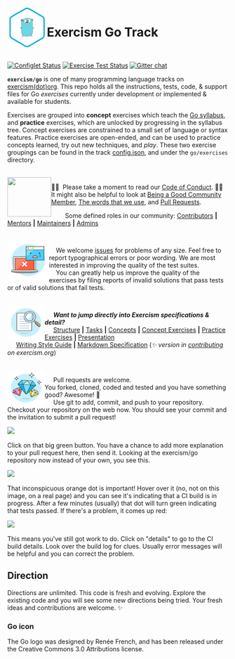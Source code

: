 <br>

<img align="left" width="90" height="90" src="https://github.com/exercism/website-icons/blob/main/tracks/go.svg">
<p vertical-align="middle"><h1>Exercism Go Track</h1></p>

<br>

[![Configlet Status](https://github.com/exercism/go/workflows/Configlet%20CI/badge.svg)](https://github.com/exercism/go/actions?query=workflow%3A%22Configlet+CI%22)
[![Exercise Test Status](https://github.com/exercism/go/workflows/Exercise%20tests/badge.svg)](https://github.com/exercism/go/actions?query=workflow%3A%22Exercise+tests%22)
[![Gitter chat](https://badges.gitter.im/exercism/go.svg)](https://gitter.im/exercism/go)

**`exercism/go`** is one of many programming language tracks on [exercism(dot)org][exercism-website].
This repo holds all the instructions, tests, code, & support files for Go *exercises* currently under development or implemented & available for students.

Exercises are grouped into **concept** exercises which teach the [Go syllabus][go-syllabus], and **practice** exercises, which are unlocked by progressing in the syllabus tree. Concept exercises are constrained to a small set of language or syntax features. Practice exercises are open-ended, and can be used to practice concepts learned, try out new techniques, and _play_.  These two exercise groupings can be found in the track [config.json][config-json], and under the `go/exercises` directory.

<br>

<img align="left" width="100" height="90" src="https://github.com/exercism/website-icons/blob/main/exercism/logo-big-bordered.png">

🌟🌟&nbsp; Please take a moment to read our [Code of Conduct][exercism-code-of-conduct].&nbsp;🌟🌟&nbsp;  
It might also be helpful to look at [Being a Good Community Member][being-a-good-community-member], [The words that we use][the-words-that-we-use], and [Pull Requests][prs].

&nbsp;&nbsp;&nbsp;&nbsp;&nbsp;&nbsp;&nbsp;&nbsp;Some defined roles in our community:  [Contributors][exercism-contributors] **|** [Mentors][exercism-mentors] **|** [Maintainers][exercism-track-maintainers]  **|** [Admins][exercism-admins]


<br>
<img align="left" width="95" height="90" src="https://github.com/exercism/website-icons/blob/main/exercises/error-handling.svg">

&nbsp;&nbsp;&nbsp;&nbsp;We welcome [issues](https://github.com/exercism/go/issues) for problems of any size.
Feel free to report typographical errors or poor wording.
We are most interested in improving the quality of the test suites.  
&nbsp;&nbsp;&nbsp;&nbsp;You can greatly help us improve the quality of the exercises by filing reports of invalid solutions that pass tests or of valid solutions that fail tests.


<br>
<img align="left" width="85" height="80" src="https://github.com/exercism/website-icons/blob/main/exercises/word-search.svg">

&nbsp;&nbsp;&nbsp;&nbsp;&nbsp;_**Want to jump directly into Exercism specifications & detail?**_  
&nbsp;&nbsp;&nbsp;&nbsp;&nbsp;[Structure][exercism-track-structure] **|** [Tasks][exercism-tasks] **|** [Concepts][exercism-concepts] **|** [Concept Exercises][concept-exercises] **|** [Practice Exercises][practice-exercises] **|** [Presentation][exercise-presentation]  
&nbsp;&nbsp;&nbsp;&nbsp;&nbsp;[Writing Style Guide][exercism-writing-style] **|** [Markdown Specification][exercism-markdown-specification] (_✨ version in [contributing][website-contributing-section] on exercism.org_)


<br>
<img align="left" width="85" height="80" src="https://github.com/exercism/website-icons/blob/main/exercises/diamond.svg">

&nbsp;&nbsp;&nbsp;&nbsp;&nbsp;Pull requests are welcome.  
You forked, cloned, coded and tested and you have something good? Awesome! 🎉  
&nbsp;&nbsp;&nbsp;&nbsp;&nbsp;Use git to add, commit, and push to your repository.  
Checkout your repository on the web now.
You should see your commit and the invitation to submit a pull request!

<img src="img/mars1.png">

Click on that big green button.
You have a chance to add more explanation to your pull request here, then send it.
Looking at the exercism/go repository now instead of your own, you see this.

<img src="img/mars2.png">

That inconspicuous orange dot is important!
Hover over it (no, not on this image, on a real page) and you can see it's indicating that a CI build is in progress.
After a few minutes (usually) that dot will turn green indicating that tests passed.
If there's a problem, it comes up red:

<img src="img/mars3.png">

This means you've still got work to do.
Click on "details" to go to the CI build details. Look over the build log for clues.
Usually error messages will be helpful and you can correct the problem.

## Direction

Directions are unlimited.
This code is fresh and evolving.
Explore the existing code and you will see some new directions being tried.
Your fresh ideas and contributions are welcome. :sparkles:

### Go icon

The Go logo was designed by Renée French, and has been released under the Creative Commons 3.0 Attributions license.

[exercism-website]: https://exercism.org/
[config-json]: https://github.com/exercism/go/blob/main/config.json
[go-syllabus]: https://exercism.org/tracks/go/concepts

[prs]: https://github.com/exercism/docs/blob/main/community/good-member/pull-requests.md
[being-a-good-community-member]: https://github.com/exercism/docs/tree/main/community/good-member
[exercism-contributors]: https://github.com/exercism/docs/blob/main/community/contributors.md
[exercism-code-of-conduct]: https://exercism.org/docs/using/legal/code-of-conduct
[exercism-admins]: https://github.com/exercism/docs/blob/main/community/administrators.md
[the-words-that-we-use]: https://github.com/exercism/docs/blob/main/community/good-member/words.md
[exercism-track-maintainers]: https://github.com/exercism/docs/blob/main/community/maintainers.md
[exercism-mentors]: https://github.com/exercism/docs/tree/main/mentoring

[practice-exercises]: https://github.com/exercism/docs/blob/main/building/tracks/practice-exercises.md
[exercism-concepts]: https://github.com/exercism/docs/blob/main/building/tracks/concepts.md
[exercism-markdown-specification]: https://github.com/exercism/docs/blob/main/building/markdown/markdown.md
[exercise-presentation]: https://github.com/exercism/docs/blob/main/building/tracks/presentation.md
[exercism-writing-style]: https://github.com/exercism/docs/blob/main/building/markdown/style-guide.md
[concept-exercises]: https://github.com/exercism/docs/blob/main/building/tracks/concept-exercises.md
[exercism-tasks]: https://exercism.org/docs/building/product/tasks
[website-contributing-section]: https://exercism.org/docs/building
[exercism-track-structure]: https://github.com/exercism/docs/tree/main/building/tracks
